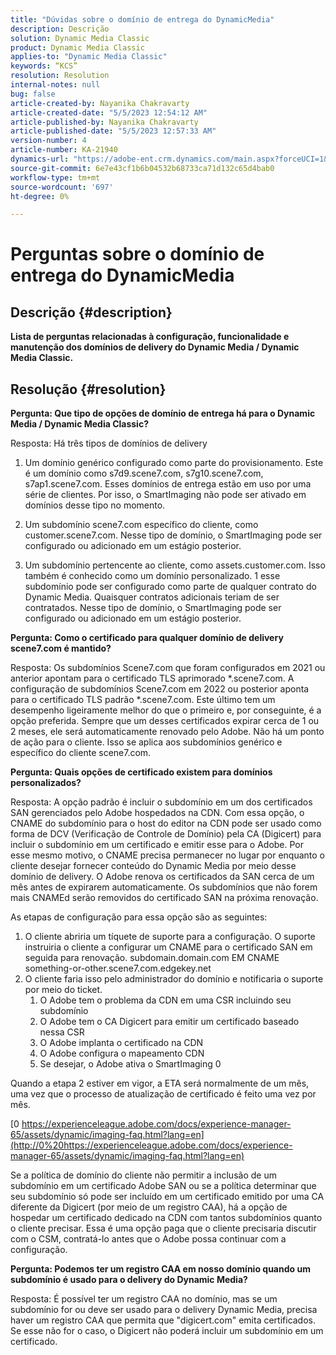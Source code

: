 ```yaml
---
title: "Dúvidas sobre o domínio de entrega do DynamicMedia"
description: Descrição
solution: Dynamic Media Classic
product: Dynamic Media Classic
applies-to: "Dynamic Media Classic"
keywords: “KCS”
resolution: Resolution
internal-notes: null
bug: false
article-created-by: Nayanika Chakravarty
article-created-date: "5/5/2023 12:54:12 AM"
article-published-by: Nayanika Chakravarty
article-published-date: "5/5/2023 12:57:33 AM"
version-number: 4
article-number: KA-21940
dynamics-url: "https://adobe-ent.crm.dynamics.com/main.aspx?forceUCI=1&pagetype=entityrecord&etn=knowledgearticle&id=c4944056-dfea-ed11-a7c6-6045bd006704"
source-git-commit: 6e7e43cf1b6b04532b68733ca71d132c65d4bab0
workflow-type: tm+mt
source-wordcount: '697'
ht-degree: 0%

---
```


# Perguntas sobre o domínio de entrega do DynamicMedia

## Descrição {#description}


<b>Lista de perguntas relacionadas à configuração, funcionalidade e manutenção dos domínios de delivery do Dynamic Media / Dynamic Media Classic.</b>


## Resolução {#resolution}


<b>Pergunta: Que tipo de opções de domínio de entrega há para o Dynamic Media / Dynamic Media Classic?</b>

Resposta: Há três tipos de domínios de delivery

1) Um domínio genérico configurado como parte do provisionamento. Este é um domínio como s7d9.scene7.com, s7g10.scene7.com, s7ap1.scene7.com.
Esses domínios de entrega estão em uso por uma série de clientes. Por isso, o SmartImaging não pode ser ativado em domínios desse tipo no momento.

2) Um subdomínio scene7.com específico do cliente, como customer.scene7.com. Nesse tipo de domínio, o SmartImaging pode ser configurado ou adicionado em um estágio posterior.

3) Um subdomínio pertencente ao cliente, como assets.customer.com. Isso também é conhecido como um domínio personalizado. 1 esse subdomínio pode ser configurado como parte de qualquer contrato do Dynamic Media. Quaisquer contratos adicionais teriam de ser contratados. Nesse tipo de domínio, o SmartImaging pode ser configurado ou adicionado em um estágio posterior.

<b>Pergunta: Como o certificado para qualquer domínio de delivery scene7.com é mantido?</b>

Resposta: Os subdomínios Scene7.com que foram configurados em 2021 ou anterior apontam para o certificado TLS aprimorado \*.scene7.com. A configuração de subdomínios Scene7.com em 2022 ou posterior aponta para o certificado TLS padrão \*.scene7.com. Este último tem um desempenho ligeiramente melhor do que o primeiro e, por conseguinte, é a opção preferida. Sempre que um desses certificados expirar cerca de 1 ou 2 meses, ele será automaticamente renovado pelo Adobe. Não há um ponto de ação para o cliente. Isso se aplica aos subdomínios genérico e específico do cliente scene7.com.

<b>Pergunta: Quais opções de certificado existem para domínios personalizados?</b>

Resposta: A opção padrão é incluir o subdomínio em um dos certificados SAN gerenciados pelo Adobe hospedados na CDN. Com essa opção, o CNAME do subdomínio para o host do editor na CDN pode ser usado como forma de DCV (Verificação de Controle de Domínio) pela CA (Digicert) para incluir o subdomínio em um certificado e emitir esse para o Adobe. Por esse mesmo motivo, o CNAME precisa permanecer no lugar por enquanto o cliente desejar fornecer conteúdo do Dynamic Media por meio desse domínio de delivery. O Adobe renova os certificados da SAN cerca de um mês antes de expirarem automaticamente. Os subdomínios que não forem mais CNAMEd serão removidos do certificado SAN na próxima renovação.

As etapas de configuração para essa opção são as seguintes:

1. O cliente abriria um tíquete de suporte para a configuração.    O suporte instruiria o cliente a configurar um CNAME para o certificado SAN em seguida para renovação.
subdomain.domain.com EM CNAME something-or-other.scene7.com.edgekey.net
2. O cliente faria isso pelo administrador do domínio e notificaria o suporte por meio do ticket.
   1. O Adobe tem o problema da CDN em uma CSR incluindo seu subdomínio
   2. O Adobe tem o CA Digicert para emitir um certificado baseado nessa CSR
   3. O Adobe implanta o certificado na CDN
   4. O Adobe configura o mapeamento CDN
   5. Se desejar, o Adobe ativa o SmartImaging 0


Quando a etapa 2 estiver em vigor, a ETA será normalmente de um mês, uma vez que o processo de atualização de certificado é feito uma vez por mês.

[0 https://experienceleague.adobe.com/docs/experience-manager-65/assets/dynamic/imaging-faq.html?lang=en](http://0%20https://experienceleague.adobe.com/docs/experience-manager-65/assets/dynamic/imaging-faq.html?lang=en)

Se a política de domínio do cliente não permitir a inclusão de um subdomínio em um certificado Adobe SAN ou se a política determinar que seu subdomínio só pode ser incluído em um certificado emitido por uma CA diferente da Digicert (por meio de um registro CAA), há a opção de hospedar um certificado dedicado na CDN com tantos subdomínios quanto o cliente precisar. Essa é uma opção paga que o cliente precisaria discutir com o CSM, contratá-lo antes que o Adobe possa continuar com a configuração.

<b>Pergunta: Podemos ter um registro CAA em nosso domínio quando um subdomínio é usado para o delivery do Dynamic Media?</b>

Resposta: É possível ter um registro CAA no domínio, mas se um subdomínio for ou deve ser usado para o delivery Dynamic Media, precisa haver um registro CAA que permita que &quot;digicert.com&quot; emita certificados. Se esse não for o caso, o Digicert não poderá incluir um subdomínio em um certificado.
